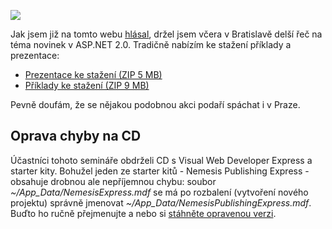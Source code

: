 <!-- dcterms:identifier = aspnetcz#57 -->
<!-- dcterms:title = Novinky v ASP.NET 2.0 - prezentace a příklady -->
<!-- dcterms:abstract = Opět plním slib ze včerejška, tentokrát s důležitým oznámením pro účastníky včerejší bratislavské přednášky. -->
<!-- np9:categoryId = 6 -->
<!-- x4w:category = Akce a události -->
<!-- np9:authorId = 1 -->
<!-- np9:authorEmail = michal.valasek@altairis.cz -->
<!-- dcterms:creator = Michal Altair Valášek -->
<!-- dcterms:created = 2005-11-04T22:53:49.6+01:00 -->
<!-- dcterms:dateAccepted = 2005-11-04T22:53:49.6+01:00 -->

![](https://www.cdn.altairis.cz/Blog/2005/20051104-firstslide.jpg) 

Jak jsem již na tomto webu [hlásal](/entry/article-20051024.aspx), držel jsem včera v Bratislavě delší řeč na téma novinek v ASP.NET 2.0. Tradičně nabízím ke stažení příklady a prezentace:

*   [Prezentace ke stažení (ZIP 5 MB)](https://www.cdn.altairis.cz/Blog/2005/20051104-prezentace.zip)
*   [Příklady ke stažení (ZIP 9 MB)](https://www.cdn.altairis.cz/Blog/2005/20051104-samples.zip)

Pevně doufám, že se nějakou podobnou akci podaří spáchat i v Praze.

## Oprava chyby na CD

Účastníci tohoto semináře obdrželi CD s Visual Web Developer Express a starter kity. Bohužel jeden ze starter kitů - Nemesis Publishing Express - obsahuje drobnou ale nepříjemnou chybu: soubor *~/App_Data/NemesisExpress.mdf* se má po rozbalení (vytvoření nového projektu) správně jmenovat *~/App_Data/NemesisPublishingExpress.mdf*. Buďto ho ručně přejmenujte a nebo si [stáhněte opravenou verzi](http://starterkit.aspnet.cz/Files/NemesisPublishingExpress-RTM.vsi).